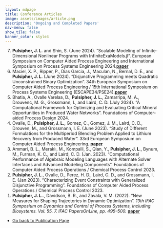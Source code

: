 ```yaml
---
layout: mdpage
title: Conference Articles
image: assets/images/article.png
description: 'Ongoing and Completed Papers'
nav-menu: false
show_tile: false
banner_color: style4
---
```


<ol reversed>
    <li><b>Pulsipher, J. L.</b> and Shin, S. (June 2024). “Scalable Modeling of Infinite-Dimensional Nonlinear Programs with InfiniteExaModels.jl”. European Symposium on Computer Aided Process Engineering and International Symposium on Process Systems Engineering 2024.<a href="https://doi.org/10.1016/j.dche.2025.100236"><b>paper</b></a></li>
    <li>Maciel, X. P., Ripper, P., Dias Garcia, J., Maculan, N., Bernal, D. E., and <b>Pulsipher, J. L.</b> (June 2024). “Disjunctive Programming meets Quadratic Unconstrained Binary Optimization”. 34th European Symposium on Computer Aided Process Engineering / 15th International Symposium on Process Systems Engineering (ESCAPE34/PSE24).<a href="https://doi.org/10.1016/B978-0-443-28824-1.50573-1"><b>paper</b></a></li>
    <li>Bhatia, A., Ovalle Varelaa, D., <b>Pulsipher, J. L.</b>, Zamarripa, M. A., Drouvenc, M. G., Grossmann, I., and Laird, C. D. (July 2024). “A Computational Framework for Optimizing and Evaluating Critical Mineral Opportunities in Produced Water Networks”. Foundations of Computer-aided Process Design 2024.</li>
    <li>Ovalle, D., <b>Pulsipher, J. L.</b>, Gomez, C., Gomez, J. M., Laird, C. D., Drouven, M., and Grossmann, I. E. (June 2023). “Study of Different Formulations for the Multiperiod Blending Problem Applied to Lithium Recovery from Produced Water”. 33rd European Symposium on Computer Aided Process Engineering. <a href="https://doi.org/10.1016/B978-0-443-15274-0.50295-X"><b>paper</b></a></li>
    <li>Ammari, B. L., Meraklı, M., Kompalli, S., Qian, Y., <b>Pulsipher, J. L.</b>, Bynum, M., Furman, K. C., and Laird, C. D. (Jan. 2023). “Computational Performance of Algebraic Modeling Languages with Alternate Solver Interfaces and Advanced Modeling Components”. Foundations of Computer Aided Process Operations / Chemical Process Control 2023.</li>
    <li><b>Pulsipher, J. L.</b>, Ovalle, D., Perez, H. D., Laird, C. D., and Grossmann, I. E. (Jan 2023). “Characterizing Event Constraints with Generalized Disjunctive Programming”. Foundations of Computer Aided Process Operations / Chemical Process Control 2023.</li>
    <li><b>Pulsipher, J. L.</b>., Davidson, B. R., and Zavala, V. M. (2022). “New Measures for Shaping Trajectories in Dynamic Optimization”. <i>13th IFAC Symposium on Dynamics and Control of Process Systems, including Biosystems. Vol. 55. 7. IFAC PapersOnLine, pp. 495–500.</i> <a href="https://doi.org/10.1016/j.ifacol.2022.07.492"><b>paper</b></a></li>
</ol>

<ul class="actions">
    <li><a href="/publications.html#conferences" class="button icon fa-arrow-left">Go back to Publication Page</a></li>
</ul>
